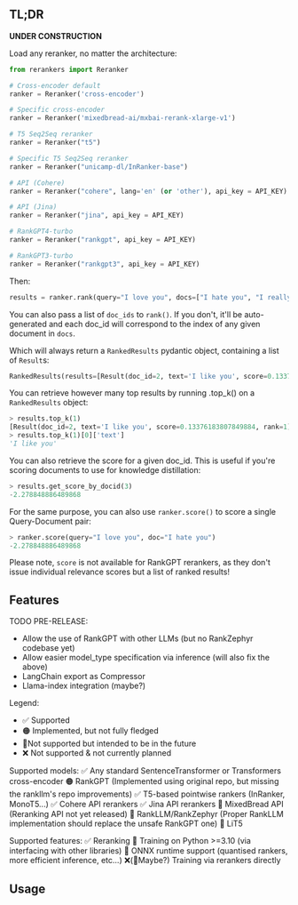 
## TL;DR

**UNDER CONSTRUCTION**


Load any reranker, no matter the architecture:
```python
from rerankers import Reranker

# Cross-encoder default
ranker = Reranker('cross-encoder')

# Specific cross-encoder
ranker = Reranker('mixedbread-ai/mxbai-rerank-xlarge-v1')

# T5 Seq2Seq reranker
ranker = Reranker("t5")

# Specific T5 Seq2Seq reranker
ranker = Reranker("unicamp-dl/InRanker-base")

# API (Cohere)
ranker = Reranker("cohere", lang='en' (or 'other'), api_key = API_KEY)

# API (Jina)
ranker = Reranker("jina", api_key = API_KEY)

# RankGPT4-turbo
ranker = Reranker("rankgpt", api_key = API_KEY)

# RankGPT3-turbo
ranker = Reranker("rankgpt3", api_key = API_KEY)

```

Then:

```python
results = ranker.rank(query="I love you", docs=["I hate you", "I really like you", "I like you", "I despise you"])
```

You can also pass a list of `doc_ids` to `rank()`. If you don't, it'll be auto-generated and each doc_id will correspond to the index of any given document in `docs`.

Which will always return a `RankedResults` pydantic object, containing a list of `Result`s:

```python
RankedResults(results=[Result(doc_id=2, text='I like you', score=0.13376183807849884, rank=1), Result(doc_id=1, text='I really like you', score=0.002901385771110654, rank=2), Result(doc_id=0, text='I hate you', score=-2.278848886489868, rank=3), Result(doc_id=3, text='I despise you', score=-3.1964476108551025, rank=4)], query='I love you', has_scores=True)
```

You can retrieve however many top results by running .top_k() on a `RankedResults` object:

```python
> results.top_k(1)
[Result(doc_id=2, text='I like you', score=0.13376183807849884, rank=1)]
> results.top_k(1)[0]['text']
'I like you'
```

You can also retrieve the score for a given doc_id. This is useful if you're scoring documents to use for knowledge distillation:

```python
> results.get_score_by_docid(3)
-2.278848886489868
```

For the same purpose, you can also use `ranker.score()` to score a single Query-Document pair:
```python
> ranker.score(query="I love you", doc="I hate you")
-2.278848886489868
```

Please note, `score` is not available for RankGPT rerankers, as they don't issue individual relevance scores but a list of ranked results!
## Features

TODO PRE-RELEASE:
- Allow the use of RankGPT with other LLMs (but no RankZephyr codebase yet)
- Allow easier model_type specification via inference (will also fix the above)
- LangChain export as Compressor
- Llama-index integration (maybe?)

Legend:
- ✅ Supported
- 🟠 Implemented, but not fully fledged
- 📍Not supported but intended to be in the future
- ❌ Not supported & not currently planned

Supported models:
✅ Any standard SentenceTransformer or Transformers cross-encoder
🟠 RankGPT (Implemented using original repo, but missing the rankllm's repo improvements)
✅ T5-based pointwise rankers (InRanker, MonoT5...)
✅ Cohere API rerankers
✅ Jina API rerankers
📍 MixedBread API (Reranking API not yet released)
📍 RankLLM/RankZephyr (Proper RankLLM implementation should replace the unsafe RankGPT one)
📍 LiT5 

Supported features:
✅ Reranking 
📍 Training on Python >=3.10 (via interfacing with other libraries)
📍 ONNX runtime support (quantised rankers, more efficient inference, etc...)
❌(📍Maybe?) Training via rerankers directly
## Usage
  
